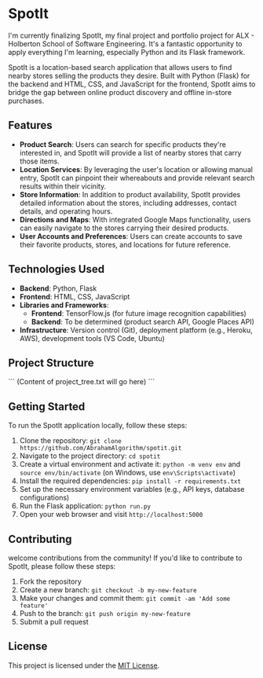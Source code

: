 # SpotIt

I'm currently finalizing SpotIt, my final project and portfolio project for ALX - Holberton School of Software Engineering. It's a fantastic opportunity to apply everything I'm learning, especially Python and its Flask framework.

SpotIt is a location-based search application that allows users to find nearby stores selling the products they desire. Built with Python (Flask) for the backend and HTML, CSS, and JavaScript for the frontend, SpotIt aims to bridge the gap between online product discovery and offline in-store purchases.

## Features

- **Product Search**: Users can search for specific products they're interested in, and SpotIt will provide a list of nearby stores that carry those items.
- **Location Services**: By leveraging the user's location or allowing manual entry, SpotIt can pinpoint their whereabouts and provide relevant search results within their vicinity.
- **Store Information**: In addition to product availability, SpotIt provides detailed information about the stores, including addresses, contact details, and operating hours.
- **Directions and Maps**: With integrated Google Maps functionality, users can easily navigate to the stores carrying their desired products.
- **User Accounts and Preferences**: Users can create accounts to save their favorite products, stores, and locations for future reference.

## Technologies Used

- **Backend**: Python, Flask
- **Frontend**: HTML, CSS, JavaScript
- **Libraries and Frameworks**:
  - **Frontend**: TensorFlow.js (for future image recognition capabilities)
  - **Backend**: To be determined (product search API, Google Places API)
- **Infrastructure**: Version control (Git), deployment platform (e.g., Heroku, AWS), development tools (VS Code, Ubuntu)

## Project Structure

\`\`\`
(Content of project_tree.txt will go here)
\`\`\`

## Getting Started

To run the SpotIt application locally, follow these steps:

1. Clone the repository: `git clone https://github.com/AbrahamAlgorithm/spotit.git`
2. Navigate to the project directory: `cd spotit`
3. Create a virtual environment and activate it: `python -m venv env` and `source env/bin/activate` (on Windows, use `env\Scripts\activate`)
4. Install the required dependencies: `pip install -r requirements.txt`
5. Set up the necessary environment variables (e.g., API keys, database configurations)
6. Run the Flask application: `python run.py`
7. Open your web browser and visit `http://localhost:5000`

## Contributing

welcome contributions from the community! If you'd like to contribute to SpotIt, please follow these steps:

1. Fork the repository
2. Create a new branch: `git checkout -b my-new-feature`
3. Make your changes and commit them: `git commit -am 'Add some feature'`
4. Push to the branch: `git push origin my-new-feature`
5. Submit a pull request

## License

This project is licensed under the [MIT License](LICENSE).
